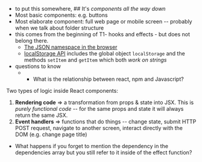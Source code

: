 
- to put this somewhere, ## It's *components all the way down*
- Most basic components: e.g. buttons
- Most elaborate component: full web page or mobile screen -- probably when we talk about folder structure
- this comes from the beginning of T1- hooks and effects - but does not belong there.
	- [The JSON namespace in the browser](https://developer.mozilla.org/en-US/docs/Web/JavaScript/Reference/Global_Objects/JSON)
	- [localStorage API](https://developer.mozilla.org/en-US/docs/Web/API/Window/localStorage) includes the global object `localStorage` and the methods `setItem` and `getItem` which both *work on strings*
- questions to know
	- - What is the relationship between react, npm and Javascript?



Two types of logic inside React components:

1. **Rendering code** => a transformation from props & state into JSX. This is *purely functional code*  -- for the same props and state it will always return the same JSX. 
2. **Event handlers** => functions that do things -- change state, submit HTTP POST request, navigate to another screen, interact directly with the DOM (e.g. change page title)



- What happens if you forget to mention the dependency in the dependencies array but you still refer to it inside of the effect function? 
